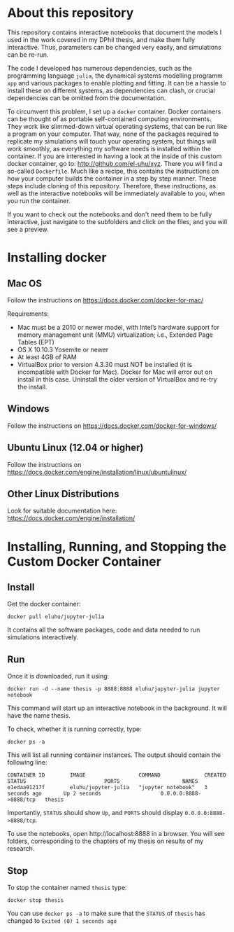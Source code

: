 # About this repository

This repository contains interactive notebooks that document the models I used in the work covered in my DPhil thesis, and make them fully interactive.
Thus, parameters can be changed very easily, and simulations can be re-run.

The code I developed has numerous dependencies, such as the programming language `julia`,  the dynamical systems modelling programm `xpp` and various packages to enable plotting and fitting.
It can be a hassle to install these on different systems, as dependencies can clash, or crucial dependencies can be omitted from the documentation.

To circumvent this problem, I set up a `docker` container. Docker containers can be thought of as portable self-contained computing environments. They work like slimmed-down virtual operating systems, that can be run like a program on your computer. That way, none of the packages required to replicate my simulations will touch your operating system, but things will work smoothly, as everything my software needs is installed within the container.
If you are interested in having a look at the inside of this custom docker container, go to: http://github.com/el-uhu/xyz. There you will find a so-called `Dockerfile`. Much like a recipe, this contains the instructions on how your computer builds the container in a step by step manner.
These steps include cloning of this repository. Therefore, these instructions, as well as the interactive notebooks will be immediately available to you, when you run the container.

If you want to check out the notebooks and don't need them to be fully interactive, just navigate to the subfolders and click on the files, and you will see a preview.

# Installing docker

## Mac OS
Follow the instructions on https://docs.docker.com/docker-for-mac/

Requirements:
- Mac must be a 2010 or newer model, with Intel’s hardware support for memory management unit (MMU) virtualization; i.e., Extended Page Tables (EPT)
- OS X 10.10.3 Yosemite or newer
- At least 4GB of RAM
- VirtualBox prior to version 4.3.30 must NOT be installed (it is incompatible with Docker for Mac). Docker for Mac will error out on install in this case. Uninstall the older version of VirtualBox and re-try the install.

## Windows
Follow the instructions on https://docs.docker.com/docker-for-windows/

## Ubuntu Linux (12.04 or higher)
Follow the instructions on https://docs.docker.com/engine/installation/linux/ubuntulinux/

## Other Linux Distributions
Look for suitable documentation here: https://docs.docker.com/engine/installation/

# Installing, Running, and Stopping  the Custom Docker Container


## Install
Get the docker container:
```
docker pull eluhu/jupyter-julia
```
It contains all the software packages, code and data needed to run simulations interactively.

## Run
Once it is downloaded, run it using:

```
docker run -d --name thesis -p 8888:8888 eluhu/jupyter-julia jupyter notebook
```

This command will start up an interactive notebook in the background. It will have the name thesis.

To check, whether it is running correctly, type:
```
docker ps -a
```
This will list all running container instances.
The output should contain the following line:
```
CONTAINER ID        IMAGE                 COMMAND              CREATED             STATUS                         PORTS                    NAMES
e1edaa91217f        eluhu/jupyter-julia   "jupyter notebook"   3 seconds ago       Up 2 seconds                   0.0.0.0:8888->8888/tcp   thesis
```
Importantly, `STATUS` should show `Up`, and `PORTS` should display  `0.0.0.0:8888->8888/tcp`.

To use the notebooks, open http://localhost:8888 in a browser.
You will see folders, corresponding to the chapters of my thesis on results of my research.

## Stop
To stop the container named `thesis` type:
```
docker stop thesis
```

You can use `docker ps -a` to make sure that the `STATUS` of `thesis` has changed to `Exited (0) 1 seconds ago`
